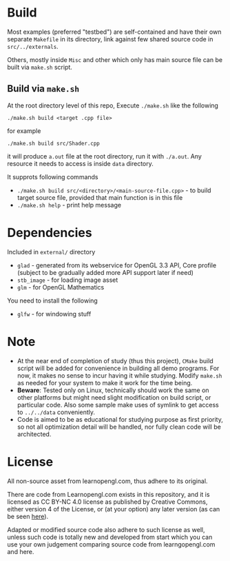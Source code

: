 # Build

Most examples (preferred "testbed") are self-contained and have their own separate `Makefile` in its directory,
link against few shared source code in `src/../externals`.

Others, mostly inside `Misc` and
other which only has main source file can be built via `make.sh` script.

## Build via `make.sh`

At the root directory level of this repo, Execute `./make.sh` like the following

`./make.sh build <target .cpp file>`

for example

`./make.sh build src/Shader.cpp`

it will produce `a.out` file at the root directory, run it with `./a.out`. Any resource it needs to
access is inside `data` directory.

It supprots following commands

* `./make.sh build src/<directory>/<main-source-file.cpp>` - to build target source file, provided that main function is in this file
* `./make.sh help` - print help message

# Dependencies

Included in `external/` directory

* `glad` - generated from its webservice for OpenGL 3.3 API, Core profile (subject to be gradually added more API support later if need)
* `stb_image` - for loading image asset
* `glm` - for OpenGL Mathematics

You need to install the following

* `glfw` - for windowing stuff

# Note

* At the near end of completion of study (thus this project), `CMake` build script will be added for convenience in building all demo programs. For now, it makes no sense to incur having it while studying. Modify `make.sh` as needed for your system to make it work for the time being.
* **Beware**: Tested only on Linux, technically should work the same on other platforms but might need slight modification on build script, or particular code. Also some sample make uses of symlink to get access to `../../data` conveniently.
* Code is aimed to be as educational for studying purpose as first priority, so not all optimization detail will be handled, nor fully clean code will be architected.

# License

All non-source asset from learnopengl.com, thus adhere to its original.

There are code from Learnopengl.com exists in this repository, and it is licensed as CC BY-NC 4.0 license
as published by Creative Commons, either version 4 of the License, or (at your option) any later version
(as can be seen [here](https://github.com/JoeyDeVries/LearnOpenGL/blob/master/LICENSE.md)).

Adapted or modified source code also adhere to such license as well, unless such code is totally new
and developed from start which you can use your own judgement comparing source code from learngopengl.com
and here.
